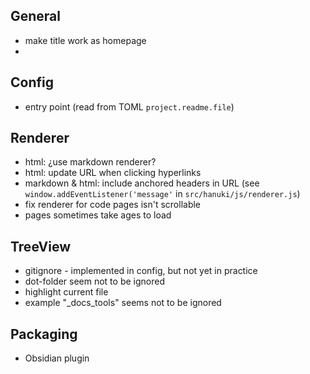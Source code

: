 ## General

- make title work as homepage
- 

## Config

- entry point (read from TOML `project.readme.file`)

## Renderer

- html: ¿use markdown renderer?
- html: update URL when clicking hyperlinks
- markdown & html: include anchored headers in URL (see `window.addEventListener('message'` in `src/hanuki/js/renderer.js`)
- fix renderer for code pages isn't scrollable
- pages sometimes take ages to load

## TreeView

- gitignore - implemented in config, but not yet in practice
- dot-folder seem not to be ignored
- highlight current file
- example "_docs_tools" seems not to be ignored

## Packaging

- Obsidian plugin
